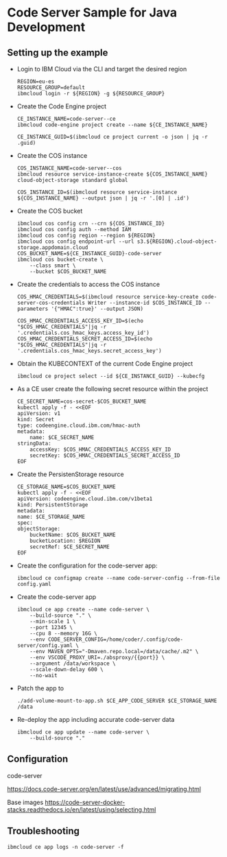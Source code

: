 # Code Server Sample for Java Development


## Setting up the example

* Login to IBM Cloud via the CLI and target the desired region
    ```
    REGION=eu-es
    RESOURCE_GROUP=default
    ibmcloud login -r ${REGION} -g ${RESOURCE_GROUP}
    ```
* Create the Code Engine project
    ```
    CE_INSTANCE_NAME=code-server--ce
    ibmcloud code-engine project create --name ${CE_INSTANCE_NAME}

    CE_INSTANCE_GUID=$(ibmcloud ce project current -o json | jq -r .guid)
    ```

* Create the COS instance
    ```
    COS_INSTANCE_NAME=code-server--cos
    ibmcloud resource service-instance-create ${COS_INSTANCE_NAME} cloud-object-storage standard global

    COS_INSTANCE_ID=$(ibmcloud resource service-instance ${COS_INSTANCE_NAME} --output json | jq -r '.[0] | .id')
    ```
* Create the COS bucket
    ```
    ibmcloud cos config crn --crn ${COS_INSTANCE_ID}
    ibmcloud cos config auth --method IAM
    ibmcloud cos config region --region ${REGION}
    ibmcloud cos config endpoint-url --url s3.${REGION}.cloud-object-storage.appdomain.cloud
    COS_BUCKET_NAME=${CE_INSTANCE_GUID}-code-server
    ibmcloud cos bucket-create \
        --class smart \
        --bucket $COS_BUCKET_NAME
    ```
* Create the credentials to access the COS instance
    ```
    COS_HMAC_CREDENTIALS=$(ibmcloud resource service-key-create code-server-cos-credentials Writer --instance-id $COS_INSTANCE_ID --parameters '{"HMAC":true}' --output JSON)

    COS_HMAC_CREDENTIALS_ACCESS_KEY_ID=$(echo "$COS_HMAC_CREDENTIALS"|jq -r '.credentials.cos_hmac_keys.access_key_id')
    COS_HMAC_CREDENTIALS_SECRET_ACCESS_ID=$(echo "$COS_HMAC_CREDENTIALS"|jq -r '.credentials.cos_hmac_keys.secret_access_key')
    ```
* Obtain the KUBECONTEXT of the current Code Engine project
    ```
    ibmcloud ce project select --id ${CE_INSTANCE_GUID} --kubecfg
    ```
* As a CE user create the following secret resource within the project
    ```
    CE_SECRET_NAME=cos-secret-$COS_BUCKET_NAME
    kubectl apply -f - <<EOF
    apiVersion: v1
    kind: Secret
    type: codeengine.cloud.ibm.com/hmac-auth
    metadata:
        name: $CE_SECRET_NAME
    stringData:
        accessKey: $COS_HMAC_CREDENTIALS_ACCESS_KEY_ID
        secretKey: $COS_HMAC_CREDENTIALS_SECRET_ACCESS_ID
    EOF
    ```
* Create the PersistenStorage resource
    ```
    CE_STORAGE_NAME=$COS_BUCKET_NAME
    kubectl apply -f - <<EOF
    apiVersion: codeengine.cloud.ibm.com/v1beta1
    kind: PersistentStorage
    metadata:
    name: $CE_STORAGE_NAME
    spec:
    objectStorage:
        bucketName: $COS_BUCKET_NAME
        bucketLocation: $REGION
        secretRef: $CE_SECRET_NAME
    EOF
    ```

* Create the configuration for the code-server app:
    ```
    ibmcloud ce configmap create --name code-server-config --from-file config.yaml
    ```

* Create the code-server app 
    ```
    ibmcloud ce app create --name code-server \
        --build-source "." \
        --min-scale 1 \
        --port 12345 \
        --cpu 8 --memory 16G \
        --env CODE_SERVER_CONFIG=/home/coder/.config/code-server/config.yaml \
        --env MAVEN_OPTS="-Dmaven.repo.local=/data/cache/.m2" \
        --env VSCODE_PROXY_URI=./absproxy/{{port}} \
        --argument /data/workspace \
        --scale-down-delay 600 \
        --no-wait
    ```
* Patch the app to 
    ```
    ./add-volume-mount-to-app.sh $CE_APP_CODE_SERVER $CE_STORAGE_NAME /data
    ```
* Re-deploy the app including accurate code-server data
    ```
    ibmcloud ce app update --name code-server \
        --build-source "."
    ```

## Configuration

code-server

https://docs.code-server.org/en/latest/use/advanced/migrating.html

Base images
https://code-server-docker-stacks.readthedocs.io/en/latest/using/selecting.html

## Troubleshooting

```
ibmcloud ce app logs -n code-server -f
```